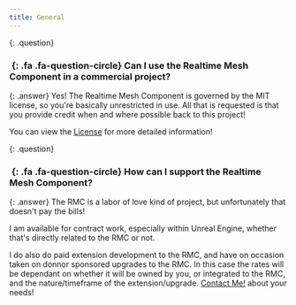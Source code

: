```yaml
---
title: General
---
```


{: .question}
### *&nbsp;*{: .fa .fa-question-circle} Can I use the Realtime Mesh Component in a commercial project?

{: .answer}
Yes! The Realtime Mesh Component is governed by the MIT license, so you're basically unrestricted in use. All that is requested is that you provide credit when and where possible back to this project!

You can view the [License](/legal.html) for more detailed information!

{: .question}
### *&nbsp;*{: .fa .fa-question-circle} How can I support the Realtime Mesh Component?

{: .answer}
The RMC is a labor of love kind of project, but unfortunately that doesn't pay the bills!

I am available for contract work, especially within Unreal Engine, whether that's directly related to the RMC or not. 

I do also do paid extension development to the RMC, and have on occasion taken on donnor sponsored upgrades to the RMC. In this case the rates will be dependant on whether it will be owned by you, or integrated to the RMC, and the nature/timeframe of the extension/upgrade. [Contact Me!](mailto:chris@koderz.io) about your needs!